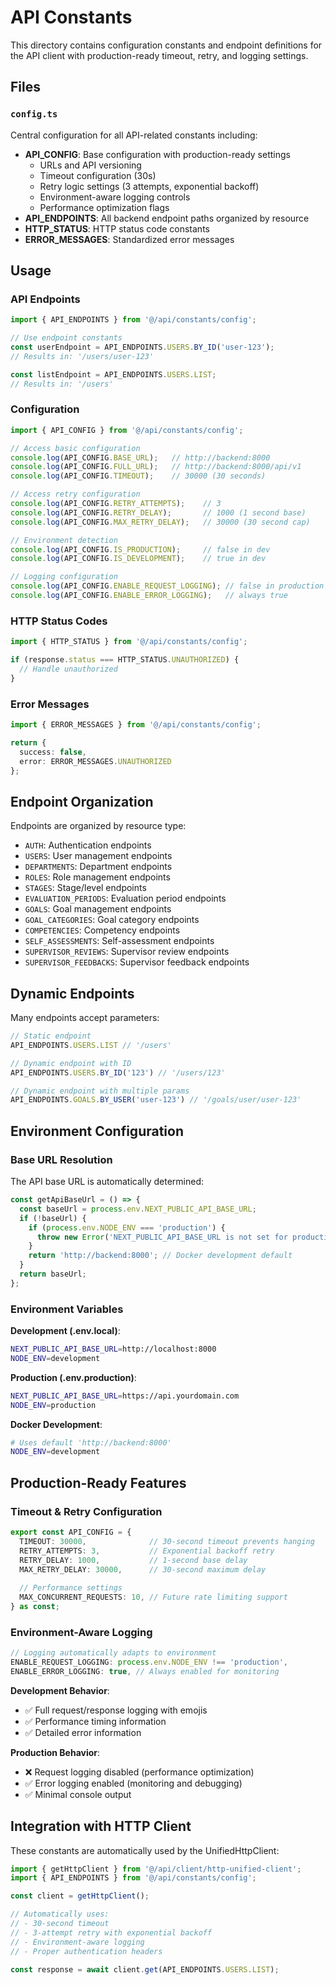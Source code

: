 # API Constants

This directory contains configuration constants and endpoint definitions for the API client with production-ready timeout, retry, and logging settings.

## Files

### `config.ts`
Central configuration for all API-related constants including:

- **API_CONFIG**: Base configuration with production-ready settings
  - URLs and API versioning
  - Timeout configuration (30s)
  - Retry logic settings (3 attempts, exponential backoff)
  - Environment-aware logging controls
  - Performance optimization flags
- **API_ENDPOINTS**: All backend endpoint paths organized by resource
- **HTTP_STATUS**: HTTP status code constants
- **ERROR_MESSAGES**: Standardized error messages

## Usage

### API Endpoints
```typescript
import { API_ENDPOINTS } from '@/api/constants/config';

// Use endpoint constants
const userEndpoint = API_ENDPOINTS.USERS.BY_ID('user-123');
// Results in: '/users/user-123'

const listEndpoint = API_ENDPOINTS.USERS.LIST;
// Results in: '/users'
```

### Configuration
```typescript
import { API_CONFIG } from '@/api/constants/config';

// Access basic configuration
console.log(API_CONFIG.BASE_URL);   // http://backend:8000
console.log(API_CONFIG.FULL_URL);   // http://backend:8000/api/v1
console.log(API_CONFIG.TIMEOUT);    // 30000 (30 seconds)

// Access retry configuration  
console.log(API_CONFIG.RETRY_ATTEMPTS);    // 3
console.log(API_CONFIG.RETRY_DELAY);       // 1000 (1 second base)
console.log(API_CONFIG.MAX_RETRY_DELAY);   // 30000 (30 second cap)

// Environment detection
console.log(API_CONFIG.IS_PRODUCTION);     // false in dev
console.log(API_CONFIG.IS_DEVELOPMENT);    // true in dev

// Logging configuration
console.log(API_CONFIG.ENABLE_REQUEST_LOGGING); // false in production
console.log(API_CONFIG.ENABLE_ERROR_LOGGING);   // always true
```

### HTTP Status Codes
```typescript
import { HTTP_STATUS } from '@/api/constants/config';

if (response.status === HTTP_STATUS.UNAUTHORIZED) {
  // Handle unauthorized
}
```

### Error Messages
```typescript
import { ERROR_MESSAGES } from '@/api/constants/config';

return {
  success: false,
  error: ERROR_MESSAGES.UNAUTHORIZED
};
```

## Endpoint Organization

Endpoints are organized by resource type:

- `AUTH`: Authentication endpoints
- `USERS`: User management endpoints  
- `DEPARTMENTS`: Department endpoints
- `ROLES`: Role management endpoints
- `STAGES`: Stage/level endpoints
- `EVALUATION_PERIODS`: Evaluation period endpoints
- `GOALS`: Goal management endpoints
- `GOAL_CATEGORIES`: Goal category endpoints
- `COMPETENCIES`: Competency endpoints
- `SELF_ASSESSMENTS`: Self-assessment endpoints
- `SUPERVISOR_REVIEWS`: Supervisor review endpoints
- `SUPERVISOR_FEEDBACKS`: Supervisor feedback endpoints

## Dynamic Endpoints

Many endpoints accept parameters:

```typescript
// Static endpoint
API_ENDPOINTS.USERS.LIST // '/users'

// Dynamic endpoint with ID
API_ENDPOINTS.USERS.BY_ID('123') // '/users/123'

// Dynamic endpoint with multiple params
API_ENDPOINTS.GOALS.BY_USER('user-123') // '/goals/user/user-123'
```

## Environment Configuration

### Base URL Resolution

The API base URL is automatically determined:

```typescript
const getApiBaseUrl = () => {
  const baseUrl = process.env.NEXT_PUBLIC_API_BASE_URL;
  if (!baseUrl) {
    if (process.env.NODE_ENV === 'production') {
      throw new Error('NEXT_PUBLIC_API_BASE_URL is not set for production');
    }
    return 'http://backend:8000'; // Docker development default
  }
  return baseUrl;
};
```

### Environment Variables

**Development (.env.local)**:
```bash
NEXT_PUBLIC_API_BASE_URL=http://localhost:8000
NODE_ENV=development
```

**Production (.env.production)**:
```bash
NEXT_PUBLIC_API_BASE_URL=https://api.yourdomain.com
NODE_ENV=production
```

**Docker Development**:
```bash
# Uses default 'http://backend:8000'
NODE_ENV=development
```

## Production-Ready Features

### Timeout & Retry Configuration

```typescript
export const API_CONFIG = {
  TIMEOUT: 30000,              // 30-second timeout prevents hanging
  RETRY_ATTEMPTS: 3,           // Exponential backoff retry
  RETRY_DELAY: 1000,           // 1-second base delay
  MAX_RETRY_DELAY: 30000,      // 30-second maximum delay
  
  // Performance settings
  MAX_CONCURRENT_REQUESTS: 10, // Future rate limiting support
} as const;
```

### Environment-Aware Logging

```typescript
// Logging automatically adapts to environment
ENABLE_REQUEST_LOGGING: process.env.NODE_ENV !== 'production',
ENABLE_ERROR_LOGGING: true, // Always enabled for monitoring
```

**Development Behavior**:
- ✅ Full request/response logging with emojis
- ✅ Performance timing information
- ✅ Detailed error information

**Production Behavior**:
- ❌ Request logging disabled (performance optimization)
- ✅ Error logging enabled (monitoring and debugging)
- ✅ Minimal console output

## Integration with HTTP Client

These constants are automatically used by the UnifiedHttpClient:

```typescript
import { getHttpClient } from '@/api/client/http-unified-client';
import { API_ENDPOINTS } from '@/api/constants/config';

const client = getHttpClient();

// Automatically uses:
// - 30-second timeout
// - 3-attempt retry with exponential backoff  
// - Environment-aware logging
// - Proper authentication headers

const response = await client.get(API_ENDPOINTS.USERS.LIST);
```